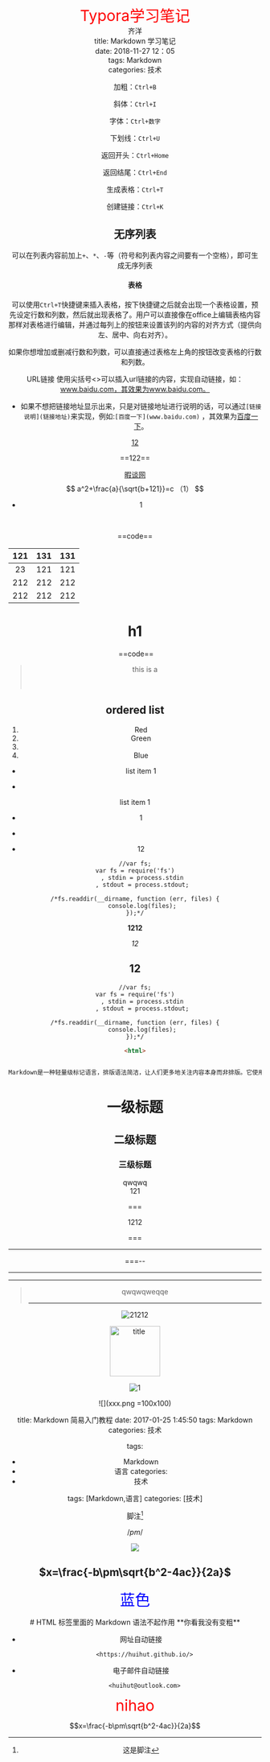 <div align = 'center'>
  <font color='red' style='font-size:30px'>
 Typora学习笔记
    </font>  
</div>

<center> 齐洋

<center>title: Markdown 学习笔记</center>
<center>date: 2018-11-27 12：05</center>
<center>tags: Markdown</center>
<center>categories: 技术  </center>






加粗：`Ctrl+B`

斜体：`Ctrl+I`

字体：`Ctrl+数字`

下划线：`Ctrl+U`

返回开头：`Ctrl+Home`

返回结尾：`Ctrl+End`

生成表格：`Ctrl+T`

创建链接：`Ctrl+K`



## 无序列表

可以在列表内容前加上`+`、`*`、`-`等（符号和列表内容之间要有一个空格），即可生成无序列表

#### 表格

可以使用`Ctrl+T`快捷键来插入表格，按下快捷键之后就会出现一个表格设置，预先设定行数和列数，然后就出现表格了。用户可以直接像在office上编辑表格内容那样对表格进行编辑，并通过每列上的按钮来设置该列的内容的对齐方式（提供向左、居中、向右对齐）。

如果你想增加或删减行数和列数，可以直接通过表格左上角的按钮改变表格的行数和列数。

URL链接
使用尖括号<>可以插入url链接的内容，实现自动链接，如：www.baidu.com，其效果为www.baidu.com。

- 如果不想把链接地址显示出来，只是对链接地址进行说明的话，可以通过`[链接说明](链接地址)`来实现，例如:`[百度一下](www.baidu.com)` ，其效果为[百度一下](https://blog.csdn.net/WeiDelight/article/details/www.baidu.com)。

<u>12</u>

==122==

[暇谈网](http://shytime.com)
$$
a^2+\frac{a}{\sqrt{b+121}}=c （1）
$$

+ 1

​	

==code==

| 121  | 131  | 131  |
| :--: | :--: | :--: |
|  23  | 121  | 121  |
| 212  | 212  | 212  |
| 212  | 212  | 212  |



#	h1

​	==code==	

> this is a
>
> ​	

## ordered list
1.  Red
2.  Green
3.  
4.  Blue

* list item 1	

* 

  list item 1

* 1

* 

+ 12

```
//var fs;
var fs = require('fs')
    , stdin = process.stdin
    , stdout = process.stdout;

/*fs.readdir(__dirname, function (err, files) {
    console.log(files);
});*/
```



**1212**

*12*

## 12





```
//var fs;
var fs = require('fs')
    , stdin = process.stdin
    , stdout = process.stdout;

/*fs.readdir(__dirname, function (err, files) {
    console.log(files);
});*/
```



```html
<html>
    

Markdown是一种轻量级标记语言，排版语法简洁，让人们更多地关注内容本身而非排版。它使用易读易写的纯文本格式编写文档，可与HTML混编，可导出 HTML、PDF 以及本身的 .md 格式的文件。因简洁、高效、易读、易写，Markdown被大量使用，如Github、Wikipedia等网站，如各大博客平台：WordPress、Drupal、简书等。
```



# 一级标题

## 二级标题

### 三级标题

qwqwq<br>121

===

1212

===	

---

===--

---

---

> qwqwqweqqe
>
> ---



 ![21212](http://huihut-img.oss-cn-shenzhen.aliyuncs.com/H_ya.png)

  <div  align="center">    
  <img src="http://pic.shytime.com/1.png" width = "100" height = "100" alt="title" align=center />
  </div>



![1](http://pic.shytime.com/1.png)

![](xxx.png =100x100)

title: Markdown 简易入门教程
date: 2017-01-25 1:45:50
tags: Markdown
categories: 技术

tags:
- Markdown
- 语言
  categories:
- 技术

tags: [Markdown,语言]
categories: [技术]

脚注[^1]

$/pm/$

<img src="http://chart.googleapis.com/chart?cht=tx&chl=\Large x=\frac{-b\pm\sqrt{b^2-4ac}}{2a}" style="border:none;">



  <script type="text/javascript" src="http://cdn.mathjax.org/mathjax/latest/MathJax.js?config=default"></script>

  $x=\frac{-b\pm\sqrt{b^2-4ac}}{2a}$
--------------------- 
<font color='blue' style='font-size:30px'>蓝色</font>

<div>
# HTML 标签里面的 Markdown 语法不起作用
**你看我没有变粗**
</div>

- 网址自动链接

  ```
    <https://huihut.github.io/>
  ```

- 电子邮件自动链接

  ```
    <huihut@outlook.com>
  ```

<div  align = 'center'>
    <font color= 'red' style = 'font-size:30px'>
        nihao
    </font>
</div>

 $$x=\frac{-b\pm\sqrt{b^2-4ac}}{2a}$$



[^1]: 这是脚注